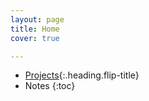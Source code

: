 ```yaml
---
layout: page
title: Home
cover: true

---
```


* [Projects]{:.heading.flip-title}
* Notes
{:toc}

[Projects]: Projects/index.md
